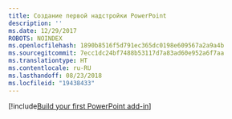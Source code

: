 ```yaml
---
title: Создание первой надстройки PowerPoint
description: ''
ms.date: 12/29/2017
ROBOTS: NOINDEX
ms.openlocfilehash: 1890b8516f5d791ec365dc0198e609567a2a9a4b
ms.sourcegitcommit: 7ecc1dc24bf7488b53117d7a83ad60e952a6f7aa
ms.translationtype: HT
ms.contentlocale: ru-RU
ms.lasthandoff: 08/23/2018
ms.locfileid: "19438433"
---
```

[!include[Build your first PowerPoint add-in](../includes/file-get-started-powerpoint.md)]